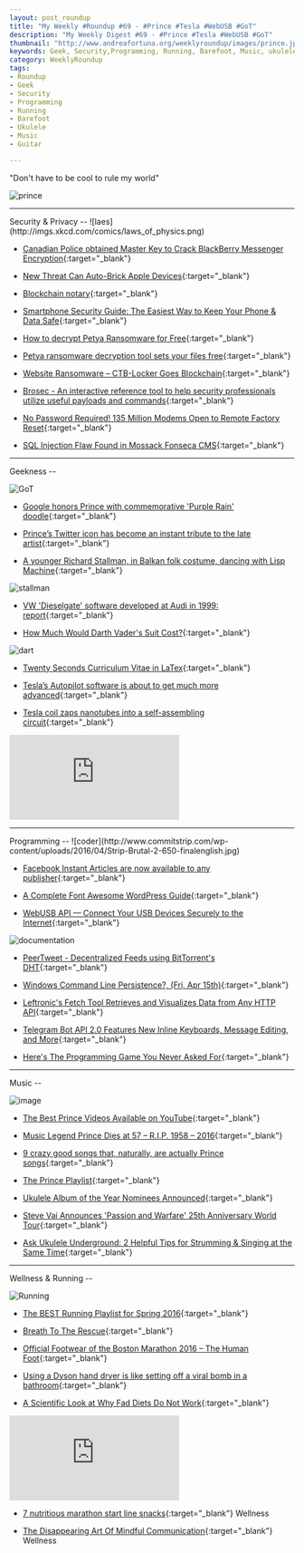 ```yaml
---
layout: post_roundup
title: "My Weekly #Roundup #69 - #Prince #Tesla #WebUSB #GoT"
description: "My Weekly Digest #69 - #Prince #Tesla #WebUSB #GoT"
thumbnail: "http://www.andreafortuna.org/weeklyroundup/images/prince.jpg"
keywords: Geek, Security,Programming, Running, Barefoot, Music, ukulele, transcription, guitar, tesla, facebook, tafkap, prince, ransomware, stallman, game of thrones
category: WeeklyRoundup
tags: 
- Roundup
- Geek
- Security
- Programming
- Running
- Barefoot
- Ukulele
- Music
- Guitar

---
```

"Don't have to be cool to rule my world"

![prince](http://www.andreafortuna.org/weeklyroundup/images/prince.jpg)
<!-- more -->
<hr/>
Security & Privacy
--
![laes](http://imgs.xkcd.com/comics/laws_of_physics.png)

- [Canadian Police obtained Master Key to Crack BlackBerry Messenger Encryption](http://thehackernews.com/2016/04/blackberry-encryption.html){:target="_blank"}

- [New Threat Can Auto-Brick Apple Devices](http://krebsonsecurity.com/2016/04/new-threat-can-auto-brick-apple-devices/){:target="_blank"}

- [Blockchain notary](https://clipperz.is/features/blockchain_notary/){:target="_blank"}

- [Smartphone Security Guide: The Easiest Way to Keep Your Phone & Data Safe](https://heimdalsecurity.com/blog/smartphone-security-guide-keep-your-phone-data-safe/){:target="_blank"}

- [How to decrypt Petya Ransomware for Free](http://thehackernews.com/2016/04/ransomware-decrypt-tool.html){:target="_blank"}

- [Petya ransomware decryption tool sets your files free](http://nakedsecurity.sophos.com/2016/04/12/petya-ransomware-decryption-tool-sets-your-files-free){:target="_blank"}

- [Website Ransomware – CTB-Locker Goes Blockchain](https://blog.sucuri.net/2016/04/website-ransomware-ctb-locker-goes-blockchain.html){:target="_blank"}

- [Brosec - An interactive reference tool to help security professionals utilize useful payloads and commands](http://www.kitploit.com/2016/04/brosec-interactive-reference-tool-to.html){:target="_blank"}

- [No Password Required! 135 Million Modems Open to Remote Factory Reset](http://thehackernews.com/2016/04/hack-modem-internet.html){:target="_blank"}

- [SQL Injection Flaw Found in Mossack Fonseca CMS](http://www.infosecurity-magazine.com/news/sql-injection-flaw-mossack-fonseca/){:target="_blank"}


<hr/>
Geekness
--

![GoT](https://scontent-mxp1-1.xx.fbcdn.net/hphotos-xpa1/v/t1.0-9/12961537_10154080348749603_2067984640521431534_n.jpg?oh=15f628deab802a5a0c1bdec4634bd53d&oe=577B6043)

- [Google honors Prince with commemorative 'Purple Rain' doodle](http://mashable.com/2016/04/21/prince-google-doodle/){:target="_blank"}

- [Prince’s Twitter icon has become an instant tribute to the late artist](http://thenextweb.com/insider/2016/04/21/princes-twitter-honors-passing/){:target="_blank"}

- [A younger Richard Stallman, in Balkan folk costume, dancing with Lisp Machine](https://plus.google.com/+CybercitiBiz/posts/KQyhAjUZeaA){:target="_blank"}

![stallman](https://lh3.googleusercontent.com/-Z0RfDYrTYqI/VxHZ8UgjkjI/AAAAAAAAdzA/TPKIijduUK48mki9iAS3LLGIw6-gRzt_w/w506-h678/BTrxALmCcAAfdP_.jpg-large.jpeg)

- [VW 'Dieselgate' software developed at Audi in 1999: report](http://www.reuters.com/article/us-volkswagen-emissions-audi-idUSKCN0XG2DN){:target="_blank"}

- [How Much Would Darth Vader's Suit Cost?](http://www.shadestation.co.uk/Darth-Vader){:target="_blank"}

![dart](http://www.shadestation.co.uk/skin/shadestation/images/infographics/Darth-Vader.jpg)

- [Twenty Seconds Curriculum Vitae in LaTex](https://github.com/spagnuolocarmine/TwentySecondsCurriculumVitae-LaTex){:target="_blank"}

- [Tesla’s Autopilot software is about to get much more advanced](http://bgr.com/2016/04/19/tesla-autopilot-software-version-2/){:target="_blank"}

- [Tesla coil zaps nanotubes into a self-assembling circuit](http://www.engadget.com/2016/04/15/tesla-coil-zaps-nanotubes-into-a-self-assembling-circuit/){:target="_blank"}

<div class="video-container">
<iframe src="https://www.youtube.com/embed/w1d0Lg6wuvc" frameborder="0" allowfullscreen></iframe>
</div>


<hr/>
Programming
--
![coder](http://www.commitstrip.com/wp-content/uploads/2016/04/Strip-Brutal-2-650-finalenglish.jpg)

- [Facebook Instant Articles are now available to any publisher](http://thenextweb.com/facebook/2016/04/12/facebook-opens-instant-articles-publishers/){:target="_blank"}

- [A Complete Font Awesome WordPress Guide](https://woorkup.com/font-awesome-wordpress/){:target="_blank"}

- [WebUSB API — Connect Your USB Devices Securely to the Internet](http://thehackernews.com/2016/04/webusb-api.html){:target="_blank"}

![documentation](https://okpanico.files.wordpress.com/2016/04/cggkn6yvaaaz3_1.jpeg)

- [PeerTweet - Decentralized Feeds using BitTorrent's DHT](http://www.kitploit.com/2016/04/peertweet-decentralized-feeds-using.html){:target="_blank"}

- [Windows Command Line Persistence?, (Fri, Apr 15th)](https://isc.sans.edu/diary.html?storyid=20949&rss){:target="_blank"}

- [Leftronic's Fetch Tool Retrieves and Visualizes Data from Any HTTP API](http://www.programmableweb.com/news/leftronics-fetch-tool-retrieves-and-visualizes-data-any-http-api/brief/2016/04/11){:target="_blank"}

- [Telegram Bot API 2.0 Features New Inline Keyboards, Message Editing, and More](http://www.programmableweb.com/news/telegram-bot-api-2.0-features-new-inline-keyboards-message-editing-and-more/brief/2016/04/13){:target="_blank"}

- [Here's The Programming Game You Never Asked For](http://blog.codinghorror.com/heres-the-programming-game-you-never-asked-for/){:target="_blank"}


<hr/>
Music
--

![image](http://xxx)

- [The Best Prince Videos Available on YouTube](http://www.wired.com/2016/04/best-prince-videos-on-youtube/){:target="_blank"}

- [Music Legend Prince Dies at 57 – R.I.P. 1958 – 2016](http://forgottenguitar.com/2016/04/21/music-legend-prince-dies-at-57-r-i-p-1958-2016/){:target="_blank"}

- [9 crazy good songs that, naturally, are actually Prince songs](http://mashable.com/2016/04/21/prince-songs/){:target="_blank"}

- [The Prince Playlist](http://lifehacker.com/the-prince-playlist-1772358078){:target="_blank"}

- [Ukulele Album of the Year Nominees Announced](http://www.ukulelemag.com/stories/news/ukulele-album-of-the-year-nominees-announced){:target="_blank"}

- [Steve Vai Announces 'Passion and Warfare' 25th Anniversary World Tour](http://www.guitarworld.com/artist-news/steve-vai-announces-passion-and-warfare-25th-anniversary-world-tour/29004){:target="_blank"}

- [Ask Ukulele Underground: 2 Helpful Tips for Strumming & Singing at the Same Time](http://ukuleleunderground.com/2016/04/ask-ukulele-underground-2-helpful-tips-for-strumming-and-singing-at-the-same-time/){:target="_blank"}



<hr/>
Wellness & Running  
--

![Running](https://media.giphy.com/media/lPdn5MOabkgCY/giphy.gif)

- [The BEST Running Playlist for Spring 2016](http://runeatrepeat.com/2016/04/20/the-best-running-playlist-for-spring-2016/){:target="_blank"}

- [Breath To The Rescue](http://yogadork.com/2016/04/15/breath-to-the-rescue/){:target="_blank"}

- [Official Footwear of the Boston Marathon 2016 – The Human Foot](http://naturalrunningcenter.com/2016/04/21/official-footwear-boston-marathon-2016-human-foot/){:target="_blank"}

- [Using a Dyson hand dryer is like setting off a viral bomb in a bathroom](http://arstechnica.com/science/2016/04/dyson-dryers-hurl-60x-more-viruses-most-at-kid-face-height-than-other-dryers/){:target="_blank"}

- [A Scientific Look at Why Fad Diets Do Not Work](https://www.geeksaresexy.net/2016/04/18/scientific-look-fad-diets-not-work/){:target="_blank"}

<div class="video-container">
<iframe src="https://www.youtube.com/embed/8V15Z-yyiVg" frameborder="0" allowfullscreen></iframe>
</div>

- [7 nutritious marathon start line snacks](http://www.runnersworld.co.uk/health/7-nutritious-marathon-start-line-snacks/14833.html){:target="_blank"}	Wellness																								

- [The Disappearing Art Of Mindful Communication](http://yogadork.com/2016/04/19/the-disappearing-art-of-mindful-communication/){:target="_blank"}	Wellness																								



